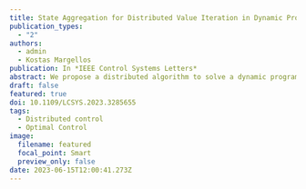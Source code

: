 ```yaml
---
title: State Aggregation for Distributed Value Iteration in Dynamic Programming
publication_types:
  - "2"
authors:
  - admin
  - Kostas Margellos
publication: In *IEEE Control Systems Letters*
abstract: We propose a distributed algorithm to solve a dynamic programming problem with multiple agents, where each agent has only partial knowledge of the state transition probabilities and costs. We provide consensus proofs for the presented algorithm and derive error bounds of the obtained value function with respect to what is considered as the "true solution" obtained from conventional value iteration. To minimize communication overhead between agents, state costs are aggregated and shared between agents only when the updated costs are expected to influence the solution of other agents significantly. We demonstrate the efficacy of the proposed distributed aggregation method to a large-scale urban traffic routing problem. Individual agents compute the fastest route to a common access point and share local congestion information with other agents allowing for fully distributed routing with minimal communication between agents.
draft: false
featured: true
doi: 10.1109/LCSYS.2023.3285655
tags:
  - Distributed control
  - Optimal Control
image:
  filename: featured
  focal_point: Smart
  preview_only: false
date: 2023-06-15T12:00:41.273Z
---
```

